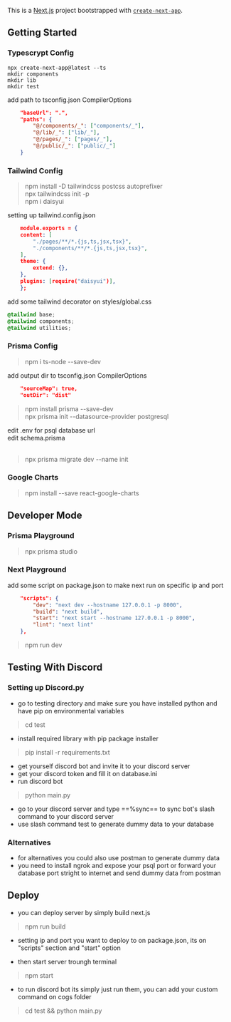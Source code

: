 This is a [Next.js](https://nextjs.org/) project bootstrapped with [`create-next-app`](https://github.com/vercel/next.js/tree/canary/packages/create-next-app).

## Getting Started

### Typescrypt Config

```shellscript
npx create-next-app@latest --ts
mkdir components
mkdir lib
mkdir test
```

add path to tsconfig.json CompilerOptions</br>

```json
    "baseUrl": ".",
    "paths": {
        "@/components/_": ["components/_"],
        "@/lib/_": ["lib/_"],
        "@/pages/_": ["pages/_"],
        "@/public/_": ["public/_"]
    }
```

### Tailwind Config

> npm install -D tailwindcss postcss autoprefixer </br>
> npx tailwindcss init -p </br>
> npm i daisyui </br>

setting up tailwind.config.json <br/>

```json
    module.exports = {
    content: [
        "./pages/**/*.{js,ts,jsx,tsx}",
        "./components/**/*.{js,ts,jsx,tsx}",
    ],
    theme: {
        extend: {},
    },
    plugins: [require("daisyui")],
    };
```

add some tailwind decorator on styles/global.css

```css
@tailwind base;
@tailwind components;
@tailwind utilities;
```

### Prisma Config

> npm i ts-node --save-dev <br/>

add output dir to tsconfig.json CompilerOptions<br/>

```json
    "sourceMap": true,
    "outDir": "dist"
```

> npm install prisma --save-dev <br/>
> npx prisma init --datasource-provider postgresql <br/>

edit .env for psql database url<br/>
edit schema.prisma <br/><br/>

> npx prisma migrate dev --name init <br/>

### Google Charts

> npm install --save react-google-charts

## Developer Mode

### Prisma Playground

> npx prisma studio <br/>

### Next Playground

add some script on package.json to make next run on specific ip and port<br/>

```json
    "scripts": {
        "dev": "next dev --hostname 127.0.0.1 -p 8000",
        "build": "next build",
        "start": "next start --hostname 127.0.0.1 -p 8000",
        "lint": "next lint"
    },
```

> npm run dev

## Testing With Discord

### Setting up Discord.py

- go to testing directory and make sure you have installed python and have pip on environmental variables </br>

> cd test

- install required library with pip package installer </br>

> pip install -r requirements.txt

- get yourself discord bot and invite it to your discord server </br>
- get your discord token and fill it on database.ini </br>
- run discord bot </br>

> python main.py

- go to your discord server and type ==%sync== to sync bot's slash command to your discord server </br>
- use slash command test to generate dummy data to your database </br>

### Alternatives

- for alternatives you could also use postman to generate dummy data </br>
- you need to install ngrok and expose your psql port or forward your database port stright to internet and send dummy data from postman </br>

## Deploy

- you can deploy server by simply build next.js </br>

> npm run build

- setting ip and port you want to deploy to on package.json, its on "scripts" section and "start" option </br>

- then start server troungh terminal

> npm start

- to run discord bot its simply just run them, you can add your custom command on cogs folder </br>

> cd test && python main.py
